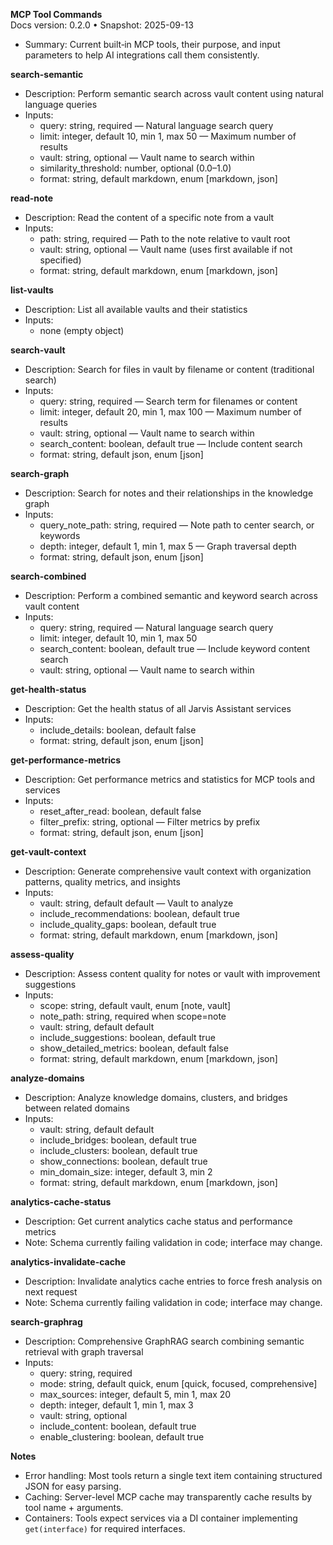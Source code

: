 **MCP Tool Commands**  
Docs version: 0.2.0 • Snapshot: 2025-09-13
- Summary: Current built‑in MCP tools, their purpose, and input parameters to help AI integrations call them consistently.

**search-semantic**
- Description: Perform semantic search across vault content using natural language queries
- Inputs:
  - query: string, required — Natural language search query
  - limit: integer, default 10, min 1, max 50 — Maximum number of results
  - vault: string, optional — Vault name to search within
  - similarity_threshold: number, optional (0.0–1.0)
  - format: string, default markdown, enum [markdown, json]

**read-note**
- Description: Read the content of a specific note from a vault
- Inputs:
  - path: string, required — Path to the note relative to vault root
  - vault: string, optional — Vault name (uses first available if not specified)
  - format: string, default markdown, enum [markdown, json]

**list-vaults**
- Description: List all available vaults and their statistics
- Inputs:
  - none (empty object)

**search-vault**
- Description: Search for files in vault by filename or content (traditional search)
- Inputs:
  - query: string, required — Search term for filenames or content
  - limit: integer, default 20, min 1, max 100 — Maximum number of results
  - vault: string, optional — Vault name to search within
  - search_content: boolean, default true — Include content search
  - format: string, default json, enum [json]

**search-graph**
- Description: Search for notes and their relationships in the knowledge graph
- Inputs:
  - query_note_path: string, required — Note path to center search, or keywords
  - depth: integer, default 1, min 1, max 5 — Graph traversal depth
  - format: string, default json, enum [json]

**search-combined**
- Description: Perform a combined semantic and keyword search across vault content
- Inputs:
  - query: string, required — Natural language search query
  - limit: integer, default 10, min 1, max 50
  - search_content: boolean, default true — Include keyword content search
  - vault: string, optional — Vault name to search within

**get-health-status**
- Description: Get the health status of all Jarvis Assistant services
- Inputs:
  - include_details: boolean, default false
  - format: string, default json, enum [json]

**get-performance-metrics**
- Description: Get performance metrics and statistics for MCP tools and services
- Inputs:
  - reset_after_read: boolean, default false
  - filter_prefix: string, optional — Filter metrics by prefix
  - format: string, default json, enum [json]

**get-vault-context**
- Description: Generate comprehensive vault context with organization patterns, quality metrics, and insights
- Inputs:
  - vault: string, default default — Vault to analyze
  - include_recommendations: boolean, default true
  - include_quality_gaps: boolean, default true
  - format: string, default markdown, enum [markdown, json]

**assess-quality**
- Description: Assess content quality for notes or vault with improvement suggestions
- Inputs:
  - scope: string, default vault, enum [note, vault]
  - note_path: string, required when scope=note
  - vault: string, default default
  - include_suggestions: boolean, default true
  - show_detailed_metrics: boolean, default false
  - format: string, default markdown, enum [markdown, json]

**analyze-domains**
- Description: Analyze knowledge domains, clusters, and bridges between related domains
- Inputs:
  - vault: string, default default
  - include_bridges: boolean, default true
  - include_clusters: boolean, default true
  - show_connections: boolean, default true
  - min_domain_size: integer, default 3, min 2
  - format: string, default markdown, enum [markdown, json]

**analytics-cache-status**
- Description: Get current analytics cache status and performance metrics
- Note: Schema currently failing validation in code; interface may change.

**analytics-invalidate-cache**
- Description: Invalidate analytics cache entries to force fresh analysis on next request
- Note: Schema currently failing validation in code; interface may change.

**search-graphrag**
- Description: Comprehensive GraphRAG search combining semantic retrieval with graph traversal
- Inputs:
  - query: string, required
  - mode: string, default quick, enum [quick, focused, comprehensive]
  - max_sources: integer, default 5, min 1, max 20
  - depth: integer, default 1, min 1, max 3
  - vault: string, optional
  - include_content: boolean, default true
  - enable_clustering: boolean, default true

**Notes**
- Error handling: Most tools return a single text item containing structured JSON for easy parsing.
- Caching: Server-level MCP cache may transparently cache results by tool name + arguments.
- Containers: Tools expect services via a DI container implementing `get(interface)` for required interfaces.
